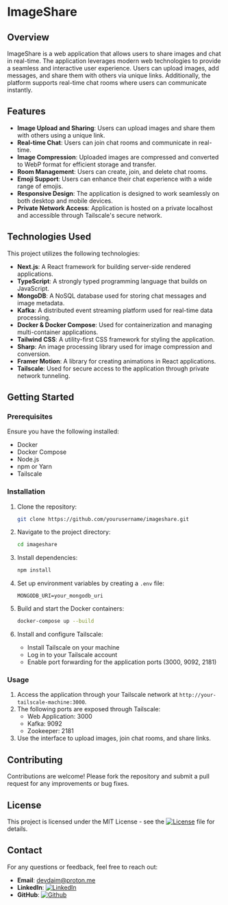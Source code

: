 # ImageShare

## Overview

ImageShare is a web application that allows users to share images and chat in real-time. The application leverages modern web technologies to provide a seamless and interactive user experience. Users can upload images, add messages, and share them with others via unique links. Additionally, the platform supports real-time chat rooms where users can communicate instantly.

## Features

- **Image Upload and Sharing**: Users can upload images and share them with others using a unique link.
- **Real-time Chat**: Users can join chat rooms and communicate in real-time.
- **Image Compression**: Uploaded images are compressed and converted to WebP format for efficient storage and transfer.
- **Room Management**: Users can create, join, and delete chat rooms.
- **Emoji Support**: Users can enhance their chat experience with a wide range of emojis.
- **Responsive Design**: The application is designed to work seamlessly on both desktop and mobile devices.
- **Private Network Access**: Application is hosted on a private localhost and accessible through Tailscale's secure network.

## Technologies Used

This project utilizes the following technologies:

- **Next.js**: A React framework for building server-side rendered applications.
- **TypeScript**: A strongly typed programming language that builds on JavaScript.
- **MongoDB**: A NoSQL database used for storing chat messages and image metadata.
- **Kafka**: A distributed event streaming platform used for real-time data processing.
- **Docker & Docker Compose**: Used for containerization and managing multi-container applications.
- **Tailwind CSS**: A utility-first CSS framework for styling the application.
- **Sharp**: An image processing library used for image compression and conversion.
- **Framer Motion**: A library for creating animations in React applications.
- **Tailscale**: Used for secure access to the application through private network tunneling.

## Getting Started

### Prerequisites

Ensure you have the following installed:

- Docker
- Docker Compose
- Node.js
- npm or Yarn
- Tailscale

### Installation

1. Clone the repository:
   ```bash
   git clone https://github.com/yourusername/imageshare.git
   ```
2. Navigate to the project directory:
   ```bash
   cd imageshare
   ```
3. Install dependencies:
   ```bash
   npm install
   ```
4. Set up environment variables by creating a `.env` file:
   ```
   MONGODB_URI=your_mongodb_uri
   ```

5. Build and start the Docker containers:
   ```bash
   docker-compose up --build
   ```

6. Install and configure Tailscale:
   - Install Tailscale on your machine
   - Log in to your Tailscale account
   - Enable port forwarding for the application ports (3000, 9092, 2181)

### Usage

1. Access the application through your Tailscale network at `http://your-tailscale-machine:3000`.
2. The following ports are exposed through Tailscale:
   - Web Application: 3000
   - Kafka: 9092
   - Zookeeper: 2181
3. Use the interface to upload images, join chat rooms, and share links.

## Contributing

Contributions are welcome! Please fork the repository and submit a pull request for any improvements or bug fixes.

## License

This project is licensed under the MIT License - see the [![License](https://img.shields.io/badge/license-MIT-blue.svg)](LICENSE) file for details.

## Contact

For any questions or feedback, feel free to reach out:

- **Email**: devdaim@proton.me
- **LinkedIn**: [![LinkedIn](https://avatars.githubusercontent.com/u/357098?s=200&v=4)](https://www.linkedin.com/in/daimzahoorit)
- **GitHub**: [![Github](https://avatars.githubusercontent.com/u/9919?s=200&v=4)](https://github.com/devdaim6)
